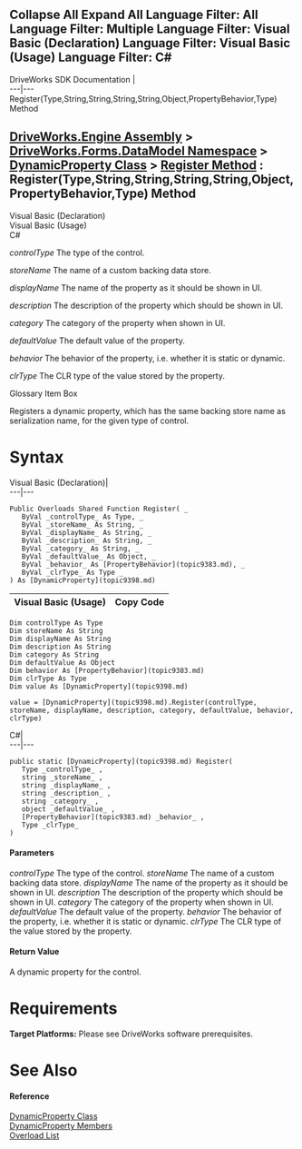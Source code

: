 Collapse All Expand All Language Filter: All  Language Filter: Multiple  Language Filter: Visual Basic (Declaration) Language Filter: Visual Basic (Usage) Language Filter: C#  
---  
DriveWorks SDK Documentation  |   
---|---  
Register(Type,String,String,String,String,Object,PropertyBehavior,Type) Method   
  
[DriveWorks.Engine Assembly](topic2156.md) > [DriveWorks.Forms.DataModel Namespace](topic9371.md) > [DynamicProperty Class](topic9398.md) > [Register Method](topic9428.md) : Register(Type,String,String,String,String,Object,PropertyBehavior,Type) Method  
---  
  
Visual Basic (Declaration)    
Visual Basic (Usage)    
C# 

_controlType_
    The type of the control.

_storeName_
    The name of a custom backing data store.

_displayName_
    The name of the property as it should be shown in UI.

_description_
    The description of the property which should be shown in UI.

_category_
    The category of the property when shown in UI.

_defaultValue_
    The default value of the property.

_behavior_
    The behavior of the property, i.e. whether it is static or dynamic.

_clrType_
    The CLR type of the value stored by the property.

Glossary Item Box

Registers a dynamic property, which has the same backing store name as serialization name, for the given type of control. 

# Syntax

Visual Basic (Declaration)|   
---|---  
      
    
    Public Overloads Shared Function Register( _
       ByVal _controlType_ As Type, _
       ByVal _storeName_ As String, _
       ByVal _displayName_ As String, _
       ByVal _description_ As String, _
       ByVal _category_ As String, _
       ByVal _defaultValue_ As Object, _
       ByVal _behavior_ As [PropertyBehavior](topic9383.md), _
       ByVal _clrType_ As Type _
    ) As [DynamicProperty](topic9398.md)  
  
Visual Basic (Usage)| Copy Code  
---|---  
      
    
    Dim controlType As Type
    Dim storeName As String
    Dim displayName As String
    Dim description As String
    Dim category As String
    Dim defaultValue As Object
    Dim behavior As [PropertyBehavior](topic9383.md)
    Dim clrType As Type
    Dim value As [DynamicProperty](topic9398.md)
     
    value = [DynamicProperty](topic9398.md).Register(controlType, storeName, displayName, description, category, defaultValue, behavior, clrType)  
  
C#|   
---|---  
      
    
    public static [DynamicProperty](topic9398.md) Register( 
       Type _controlType_ ,
       string _storeName_ ,
       string _displayName_ ,
       string _description_ ,
       string _category_ ,
       object _defaultValue_ ,
       [PropertyBehavior](topic9383.md) _behavior_ ,
       Type _clrType_
    )  
  
#### Parameters

 _controlType_
    The type of the control.
_storeName_
    The name of a custom backing data store.
_displayName_
    The name of the property as it should be shown in UI.
_description_
    The description of the property which should be shown in UI.
_category_
    The category of the property when shown in UI.
_defaultValue_
    The default value of the property.
_behavior_
    The behavior of the property, i.e. whether it is static or dynamic.
_clrType_
    The CLR type of the value stored by the property.

#### Return Value

A dynamic property for the control.

# Requirements

**Target Platforms:** Please see DriveWorks software prerequisites.

# See Also

#### Reference

[DynamicProperty Class](topic9398.md)   
[DynamicProperty Members](topic9399.md)   
[Overload List](topic9428.md)


